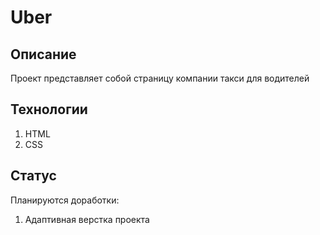 # Uber

## Описание
Проект представляет собой страницу компании такси для водителей

## Технологии 
1. HTML
2. CSS

## Статус
Планируются доработки:
1. Адаптивная верстка проекта
